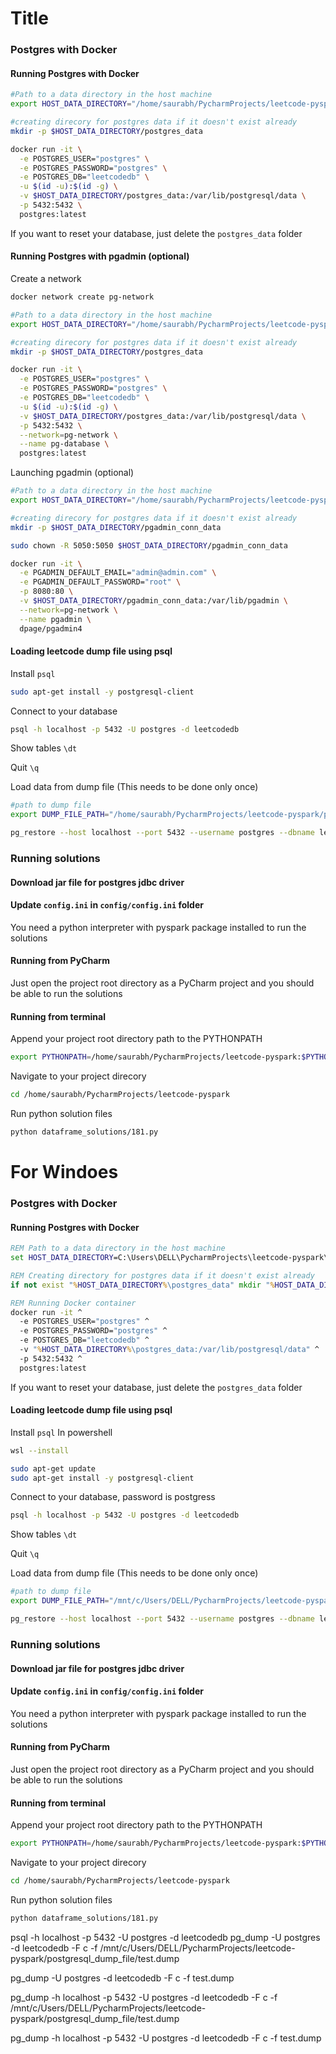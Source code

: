 # Title

### Postgres with Docker

#### Running Postgres with Docker

```bash
#Path to a data directory in the host machine
export HOST_DATA_DIRECTORY="/home/saurabh/PycharmProjects/leetcode-pyspark/postgres_docker/data"

#creating direcory for postgres data if it doesn't exist already
mkdir -p $HOST_DATA_DIRECTORY/postgres_data

docker run -it \
  -e POSTGRES_USER="postgres" \
  -e POSTGRES_PASSWORD="postgres" \
  -e POSTGRES_DB="leetcodedb" \
  -u $(id -u):$(id -g) \
  -v $HOST_DATA_DIRECTORY/postgres_data:/var/lib/postgresql/data \
  -p 5432:5432 \
  postgres:latest
```
If you want to reset your database, just delete the `postgres_data` folder


#### Running Postgres with pgadmin (optional)

Create a network

```bash
docker network create pg-network
```

```bash
#Path to a data directory in the host machine
export HOST_DATA_DIRECTORY="/home/saurabh/PycharmProjects/leetcode-pyspark/postgres_docker/data"

#creating direcory for postgres data if it doesn't exist already
mkdir -p $HOST_DATA_DIRECTORY/postgres_data

docker run -it \
  -e POSTGRES_USER="postgres" \
  -e POSTGRES_PASSWORD="postgres" \
  -e POSTGRES_DB="leetcodedb" \
  -u $(id -u):$(id -g) \
  -v $HOST_DATA_DIRECTORY/postgres_data:/var/lib/postgresql/data \
  -p 5432:5432 \
  --network=pg-network \
  --name pg-database \
  postgres:latest
```

Launching pgadmin (optional)

```bash
#Path to a data directory in the host machine
export HOST_DATA_DIRECTORY="/home/saurabh/PycharmProjects/leetcode-pyspark/postgres_docker/data"

#creating direcory for postgres data if it doesn't exist already
mkdir -p $HOST_DATA_DIRECTORY/pgadmin_conn_data

sudo chown -R 5050:5050 $HOST_DATA_DIRECTORY/pgadmin_conn_data

docker run -it \
  -e PGADMIN_DEFAULT_EMAIL="admin@admin.com" \
  -e PGADMIN_DEFAULT_PASSWORD="root" \
  -p 8080:80 \
  -v $HOST_DATA_DIRECTORY/pgadmin_conn_data:/var/lib/pgadmin \
  --network=pg-network \
  --name pgadmin \
  dpage/pgadmin4
```


#### Loading leetcode dump file using psql

Install `psql`
```bash
sudo apt-get install -y postgresql-client
```
Connect to your database
```bash
psql -h localhost -p 5432 -U postgres -d leetcodedb
```

Show tables
`\dt`

Quit
`\q`

Load data from dump file
(This needs to be done only once)
```bash
#path to dump file
export DUMP_FILE_PATH="/home/saurabh/PycharmProjects/leetcode-pyspark/postgresql_dump_file/leetcodedb.sql"

pg_restore --host localhost --port 5432 --username postgres --dbname leetcodedb --verbose $DUMP_FILE_PATH
```

### Running solutions

#### Download jar file for postgres jdbc driver

#### Update `config.ini` in `config/config.ini` folder

You need a python interpreter with pyspark package installed to run the solutions
#### Running from PyCharm
Just open the project root directory as a PyCharm project and you should be able to run the solutions

#### Running from terminal
Append your project root directory path to the PYTHONPATH
```bash
export PYTHONPATH=/home/saurabh/PycharmProjects/leetcode-pyspark:$PYTHONPATH
```

Navigate to your project direcory

```bash
cd /home/saurabh/PycharmProjects/leetcode-pyspark
```

Run python solution files
```bash
python dataframe_solutions/181.py 
```


# For Windoes

### Postgres with Docker

#### Running Postgres with Docker

```cmd
REM Path to a data directory in the host machine
set HOST_DATA_DIRECTORY=C:\Users\DELL\PycharmProjects\leetcode-pyspark\postgres_docker\data

REM Creating directory for postgres data if it doesn't exist already
if not exist "%HOST_DATA_DIRECTORY%\postgres_data" mkdir "%HOST_DATA_DIRECTORY%\postgres_data"

REM Running Docker container
docker run -it ^
  -e POSTGRES_USER="postgres" ^
  -e POSTGRES_PASSWORD="postgres" ^
  -e POSTGRES_DB="leetcodedb" ^
  -v "%HOST_DATA_DIRECTORY%\postgres_data:/var/lib/postgresql/data" ^
  -p 5432:5432 ^
  postgres:latest
```
If you want to reset your database, just delete the `postgres_data` folder

#### Loading leetcode dump file using psql

Install `psql`
In powershell
```bash
wsl --install
```

```bash
sudo apt-get update
sudo apt-get install -y postgresql-client
```
Connect to your database, password is postgress
```bash
psql -h localhost -p 5432 -U postgres -d leetcodedb
```

Show tables
`\dt`

Quit
`\q`

Load data from dump file
(This needs to be done only once)
```bash
#path to dump file
export DUMP_FILE_PATH="/mnt/c/Users/DELL/PycharmProjects/leetcode-pyspark/postgresql_dump_file/leetcodedb.sql"

pg_restore --host localhost --port 5432 --username postgres --dbname leetcodedb --verbose $DUMP_FILE_PATH
```

### Running solutions

#### Download jar file for postgres jdbc driver

#### Update `config.ini` in `config/config.ini` folder

You need a python interpreter with pyspark package installed to run the solutions
#### Running from PyCharm
Just open the project root directory as a PyCharm project and you should be able to run the solutions

#### Running from terminal
Append your project root directory path to the PYTHONPATH
```bash
export PYTHONPATH=/home/saurabh/PycharmProjects/leetcode-pyspark:$PYTHONPATH
```

Navigate to your project direcory

```bash
cd /home/saurabh/PycharmProjects/leetcode-pyspark
```

Run python solution files
```bash
python dataframe_solutions/181.py 
```

psql -h localhost -p 5432 -U postgres -d leetcodedb
pg_dump -U postgres -d leetcodedb -F c -f /mnt/c/Users/DELL/PycharmProjects/leetcode-pyspark/postgresql_dump_file/test.dump

pg_dump -U postgres -d leetcodedb -F c -f test.dump

pg_dump -h localhost -p 5432 -U postgres -d leetcodedb -F c -f /mnt/c/Users/DELL/PycharmProjects/leetcode-pyspark/postgresql_dump_file/test.dump

pg_dump -h localhost -p 5432 -U postgres -d leetcodedb -F c -f test.dump





